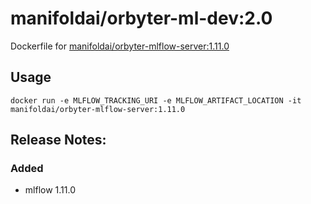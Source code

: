 # manifoldai/orbyter-ml-dev:2.0

Dockerfile for [manifoldai/orbyter-mlflow-server:1.11.0](https://hub.docker.com/r/manifoldai/orbyter-ml-dev)

## Usage

```
docker run -e MLFLOW_TRACKING_URI -e MLFLOW_ARTIFACT_LOCATION -it
manifoldai/orbyter-mlflow-server:1.11.0
```

## Release Notes:

### Added

* mlflow 1.11.0
